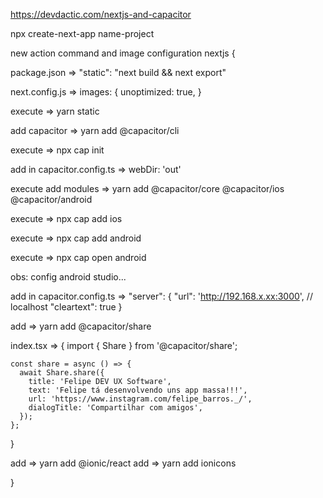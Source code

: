 https://devdactic.com/nextjs-and-capacitor

npx create-next-app name-project

new action command and image configuration nextjs {

  package.json => "static": "next build && next export"

  next.config.js => images: {
    unoptimized: true,
  }

  execute => yarn static

  add capacitor => yarn add @capacitor/cli

  execute => npx cap init

  add in capacitor.config.ts => webDir: 'out'

  execute add modules => yarn add @capacitor/core @capacitor/ios @capacitor/android

  execute =>  npx cap add ios

  execute =>  npx cap add android

  execute => npx cap open android

  obs: config android studio...

  add in capacitor.config.ts => "server": {
    "url": 'http://192.168.x.xx:3000', // localhost
    "cleartext": true
  }

  add => yarn add @capacitor/share

  index.tsx => {
    import { Share } from '@capacitor/share';

    const share = async () => {
      await Share.share({
        title: 'Felipe DEV UX Software',
        text: 'Felipe tá desenvolvendo uns app massa!!!',
        url: 'https://www.instagram.com/felipe_barros._/',
        dialogTitle: 'Compartilhar com amigos',
      });
    };
  }

  add => yarn add @ionic/react
  add => yarn add ionicons



}